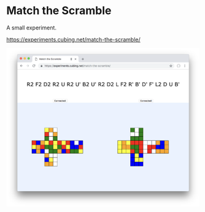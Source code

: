 # Match the Scramble

A small experiment.

https://experiments.cubing.net/match-the-scramble/

[![Screenshot of the app](screenshot.png)](
https://experiments.cubing.net/match-the-scramble/)
